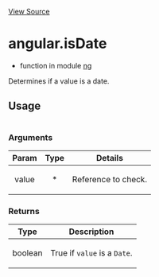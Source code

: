 

[View Source](http://github.com///tree/master/#L568)



# angular.isDate



* function in module [ng](api/ng)






Determines if a value is a date.







  

## Usage

```jsangular.isDate();)
```




### Arguments

| Param | Type | Details |
| :--: | :--: | :--: |
| value | * | <p>Reference to check.</p>  |

### Returns

| Type | Description |
| :--: | :--: |
| boolean | <p>True if <code>value</code> is a <code>Date</code>.</p>  |








